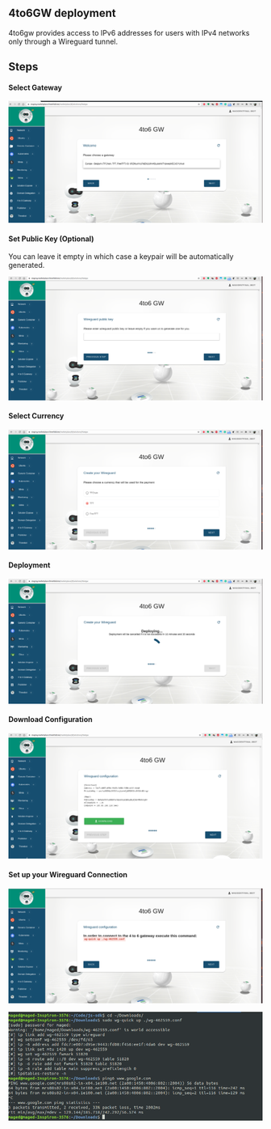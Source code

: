 ## 4to6GW deployment
4to6gw provides access to IPv6 addresses for users with IPv4 networks only through a Wireguard tunnel.

## Steps

#### Select Gateway
![4to6gw_1](./img/4to6gw_1.png)

#### Set Public Key (Optional)
You can leave it empty in which case a keypair will be automatically generated.

![4to6gw_2](./img/4to6gw_2.png)

#### Select Currency
![4to6gw_3](./img/4to6gw_3.png)

#### Deployment
![4to6gw_4](./img/4to6gw_4.png)

#### Download Configuration
![4to6gw_6](./img/4to6gw_6.png)

#### Set up your Wireguard Connection
![4to6gw_7](./img/4to6gw_7.png)

![4to6gw_8](./img/4to6gw_8.png)
